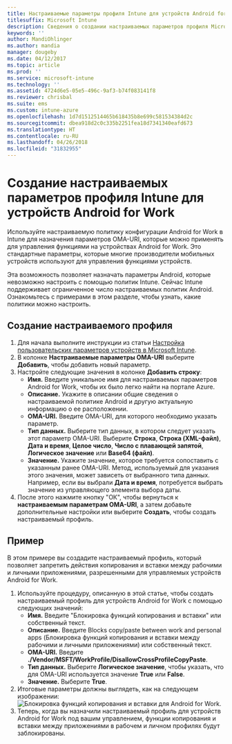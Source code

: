 ```yaml
---
title: Настраиваемые параметры профиля Intune для устройств Android for Work
titlesuffix: Microsoft Intune
description: Сведения о создании настраиваемых параметров профиля Microsoft Intune для устройств Android for Work.
keywords: ''
author: MandiOhlinger
ms.author: mandia
manager: dougeby
ms.date: 04/12/2017
ms.topic: article
ms.prod: ''
ms.service: microsoft-intune
ms.technology: ''
ms.assetid: 4724d6e5-05e5-496c-9af3-b74f083141f8
ms.reviewer: chrisbal
ms.suite: ems
ms.custom: intune-azure
ms.openlocfilehash: 1d7d1512514465b618435b8e699c581534384d2c
ms.sourcegitcommit: dbea918d2c0c335b2251fea18d7341340eafd673
ms.translationtype: HT
ms.contentlocale: ru-RU
ms.lasthandoff: 04/26/2018
ms.locfileid: "31832955"
---
```

# <a name="create-intune-custom-profile-settings-for-android-for-work-devices"></a>Создание настраиваемых параметров профиля Intune для устройств Android for Work

Используйте настраиваемую политику конфигурации Android for Work в Intune для назначения параметров OMA-URI, которые можно применять для управления функциями на устройствах Android for Work. Это стандартные параметры, которые многие производители мобильных устройств используют для управления функциями устройств.

Эта возможность позволяет назначать параметры Android, которые невозможно настроить с помощью политик Intune. Сейчас Intune поддерживает ограниченное число настраиваемых политик Android. Ознакомьтесь с примерами в этом разделе, чтобы узнать, какие политики можно настроить.

## <a name="create-a-custom-profile"></a>Создание настраиваемого профиля

1. Для начала выполните инструкции из статьи [Настройка пользовательских параметров устройств в Microsoft Intune](custom-settings-configure.md).
2. В колонке **Настраиваемые параметры OMA-URI** выберите **Добавить**, чтобы добавить новый параметр.
3. Настройте следующие значения в колонке **Добавить строку**:
    - **Имя.** Введите уникальное имя для настраиваемых параметров Android for Work, чтобы их было легко найти на портале Azure.
    - **Описание.** Укажите в описании общие сведения о настраиваемой политике Android и другую актуальную информацию о ее расположении.
    - **OMA-URI.** Введите OMA-URI, для которого необходимо указать параметр.
    - **Тип данных.** Выберите тип данных, в котором следует указать этот параметр OMA-URI. Выберите **Строка**, **Строка (XML-файл)**, **Дата и время**, **Целое число**, **Число с плавающей запятой**, **Логическое значение** или **Base64 (файл)**.
    - **Значение.** Укажите значение, которое требуется сопоставить с указанным ранее OMA-URI. Метод, используемый для указания этого значения, может зависеть от выбранного типа данных. Например, если вы выбрали **Дата и время**, потребуется выбрать значение из управляющего элемента выбора даты.
4. После этого нажмите кнопку "ОК", чтобы вернуться к **настраиваемым параметрам OMA-URI**, а затем добавьте дополнительные настройки или выберите **Создать**, чтобы создать настраиваемый профиль.


## <a name="example"></a>Пример

В этом примере вы создадите настраиваемый профиль, который позволяет запретить действия копирования и вставки между рабочими и личными приложениями, разрешенными для управляемых устройств Android for Work.

1. Используйте процедуру, описанную в этой статье, чтобы создать настраиваемый профиль для устройств Android for Work с помощью следующих значений:
    - **Имя.** Введите "Блокировка функций копирования и вставки" или собственный текст.
    - **Описание.** Введите Blocks copy/paste between work and personal apps (Блокировка функций копирования и вставки между рабочими и личными приложениями) или собственный текст.
    - **OMA-URI.** Введите **./Vendor/MSFT/WorkProfile/DisallowCrossProfileCopyPaste**.
    - **Тип данных.** Выберите **Логическое значение**, чтобы указать, что для OMA-URI используется значение **True** или **False**.
    - **Значение.** Выберите **True**.
2. Итоговые параметры должны выглядеть, как на следующем изображении:
![Блокировка функций копирования и вставки для Android for Work.](./media/custom-policy-afw-copy-paste.png)
3. Теперь, когда вы назначили настраиваемый профиль для устройств Android for Work под вашим управлением, функции копирования и вставки между приложениями в рабочем и личном профилях будут заблокированы.